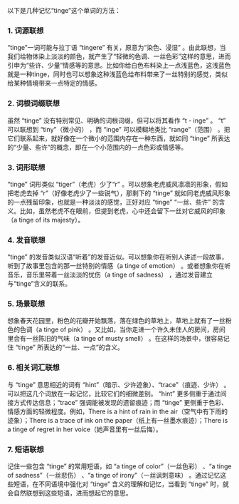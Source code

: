 以下是几种记忆“tinge”这个单词的方法：

### 1. 词源联想
“tinge”一词可能与拉丁语 “tingere” 有关，原意为“染色、浸湿” 。由此联想，当我们给物体染上淡淡的颜色，就产生了“轻微的色调、一丝色彩”这样的意思，进而引申为“些许、少量”情感等的意思。比如你给白色布料染上一点浅蓝色，这浅蓝色就是一种tinge，同时也可以想象这种浅蓝色给布料带来了一丝特别的感觉，类似给某种情境带来一点特定的情感。 

### 2. 词根词缀联想
虽然 “tinge” 没有特别常见、明确的词根词缀，但可以将其看作 “t - inge” 。 “t” 可以联想到 “tiny”（微小的） ，而 “inge” 可以模糊地类比 “range”（范围） 。把它们联系起来，就好像在一个微小的范围内存在一种东西，就如同 “tinge” 所表达的“少量、些许”的概念，即在一个小范围内的一点色彩或情感等。 

### 3. 词形联想
“tinge” 词形类似 “tiger”（老虎）少了“r” 。可以想象老虎威风凛凛的形象，假如把老虎去掉 “r”（好像老虎少了一些锐气），那剩下的 “tinge” 就如同老虎威风形象的一点残留印象，也就是一种淡淡的感觉，正好对应 “tinge” “一丝、些许” 的含义。比如，虽然老虎不在眼前，但提到老虎，心中还会留下一丝对它威风的印象（a tinge of its majesty）。

### 4. 发音联想
“tinge” 的发音类似汉语“听着”的发音近似。可以想象你在听别人讲述一段故事，听到了故事里包含的那一丝特别的情感（a tinge of emotion） 。或者想象你在听音乐，音乐里带着一丝淡淡的忧伤（a tinge of sadness） ，通过发音建立与“tinge”含义的联系。 

### 5. 场景联想
想象春天花园里，粉色的花瓣开始飘落，落在绿色的草地上，草地上就有了一丝粉色的色调（a tinge of pink） 。又比如，当你走进一个许久未住人的房间，房间里会有一丝陈旧的气味（a tinge of musty smell） 。在这样的场景中，很容易记住 “tinge” 所表达的“一丝、一点”的含义。 

### 6. 相关词汇联想
与 “tinge” 意思相近的词有 “hint”（暗示、少许迹象）、“trace”（痕迹、少许） 。可以把这几个词放在一起记忆，比较它们的细微差别。 “hint” 更多侧重于通过间接方式传达信息；“trace” 强调能被发现的遗留痕迹；而 “tinge” 更侧重于色彩、情感方面的轻微程度。例如，There is a hint of rain in the air（空气中有下雨的迹象）；There is a trace of ink on the paper（纸上有一丝墨水痕迹）；There is a tinge of regret in her voice（她声音里有一丝后悔）。 

### 7. 短语联想
记住一些包含 “tinge” 的常用短语，如 “a tinge of color”（一丝色彩） 、“a tinge of sadness”（一丝悲伤） 、“a tinge of irony”（一丝讽刺意味） 。通过记忆这些短语，在不同语境中强化对 “tinge” 含义的理解和记忆，当看到 “tinge” 时，就会自然联想到这些短语，进而想起它的意思。 